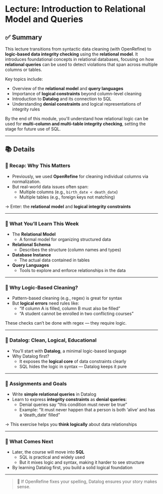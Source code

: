 # Lecture: Introduction to Relational Model and Queries

## ✅ Summary

This lecture transitions from syntactic data cleaning (with OpenRefine) to **logic-based data integrity checking** using the **relational model**. It introduces foundational concepts in relational databases, focusing on how **relational queries** can be used to detect violations that span across multiple columns or tables.

Key topics include:
- Overview of the **relational model** and **query languages**
- Importance of **logical constraints** beyond column-level cleaning
- Introduction to **Datalog** and its connection to SQL
- Understanding **denial constraints** and logical representations of integrity rules

By the end of this module, you'll understand how relational logic can be used for **multi-column and multi-table integrity checking**, setting the stage for future use of SQL.

---

## 📚 Details

### 🔸 Recap: Why This Matters

- Previously, we used **OpenRefine** for cleaning individual columns via normalization.
- But real-world data issues often span:
  - Multiple columns (e.g., `birth_date < death_date`)
  - Multiple tables (e.g., foreign keys not matching)

→ Enter: the **relational model** and **logical integrity constraints**

---

### 🔸 What You’ll Learn This Week

- The **Relational Model**
  - A formal model for organizing structured data
- **Relational Schema**
  - Describes the structure (column names and types)
- **Database Instance**
  - The actual data contained in tables
- **Query Languages**
  - Tools to explore and enforce relationships in the data

---

### 🔸 Why Logic-Based Cleaning?

- Pattern-based cleaning (e.g., regex) is great for syntax
- But **logical errors** need rules like:
  - “If column A is filled, column B must also be filled”
  - “A student cannot be enrolled in two conflicting courses”

These checks can’t be done with regex — they require logic.

---

### 🔸 Datalog: Clean, Logical, Educational

- You’ll start with **Datalog**, a minimal logic-based language
- Why Datalog first?
  - It exposes the **logical core** of data constraints clearly
  - SQL hides the logic in syntax — Datalog keeps it pure

---

### 🔸 Assignments and Goals

- Write **simple relational queries** in Datalog
- Learn to express **integrity constraints** as **denial queries**:
  - Denial queries say “this condition must never be true”
  - Example: “It must never happen that a person is both ‘alive’ and has a ‘death_date’ filled”

→ This exercise helps you **think logically** about data relationships

---

### 🔸 What Comes Next

- Later, the course will move into **SQL**
  - SQL is practical and widely used
  - But it mixes logic and syntax, making it harder to see structure
- By learning Datalog first, you build a solid logical foundation

---

> 🧠 If OpenRefine fixes your spelling, Datalog ensures your story makes sense.